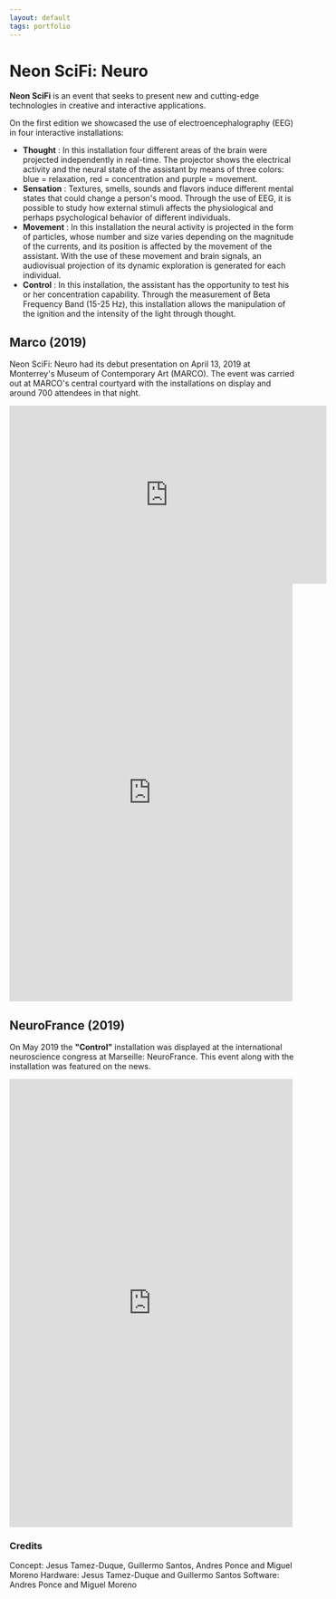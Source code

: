 ```yaml
---
layout: default
tags: portfolio
---
```

# Neon SciFi: Neuro

**Neon SciFi** is an event that seeks to present new and cutting-edge technologies in creative and interactive applications.

On the first edition we showcased the use of electroencephalography (EEG) in four interactive installations:
* **Thought** : In this installation four different areas of the brain were projected independently in real-time. The projector shows the electrical activity and the neural state of the assistant by means of three colors: blue = relaxation, red = concentration and purple = movement.
* **Sensation** : Textures, smells, sounds and flavors induce different mental states that could change a person's mood. Through the use of EEG, it is possible to study how external stimuli affects the physiological and perhaps psychological behavior of different individuals.
* **Movement** : In this installation the neural activity is projected in the form of particles, whose number and size varies depending on the magnitude of the currents, and its position is affected by the movement of the assistant. With the use of these movement and brain signals, an audiovisual projection of its dynamic exploration is generated for each individual.
* **Control** : In this installation, the assistant has the opportunity to test his or her concentration capability. Through the measurement of Beta Frequency Band (15-25 Hz), this installation allows the manipulation of the ignition and the intensity of the light through thought.

## Marco (2019)

Neon SciFi: Neuro had its debut presentation on April 13, 2019 at Monterrey's Museum of Contemporary Art (MARCO). The event was carried out at MARCO's central courtyard with the installations on display and around 700 attendees in that night.

<iframe src="https://www.facebook.com/plugins/video.php?href=https%3A%2F%2Fwww.facebook.com%2FTamezDuque%2Fvideos%2F657232598060332%2F&show_text=0&width=560" width="560" height="315" style="border:none;overflow:hidden" scrolling="no" frameborder="0" allowTransparency="true" allowFullScreen="true"></iframe>

<iframe src="https://www.facebook.com/plugins/post.php?href=https%3A%2F%2Fwww.facebook.com%2Fmedia%2Fset%2F%3Fset%3Da.1644915758986060%26type%3D3&width=500" width="500" height="738" style="border:none;overflow:hidden" scrolling="no" frameborder="0" allowTransparency="true" allow="encrypted-media"></iframe>

## NeuroFrance (2019)

On May 2019 the **"Control"** installation was displayed at the international neuroscience congress at Marseille: NeuroFrance. This event along with the installation was featured on the news.

<iframe src="https://www.facebook.com/plugins/post.php?href=https%3A%2F%2Fwww.facebook.com%2FTamezDuque%2Fposts%2F1672565782887724&width=500" width="500" height="792" style="border:none;overflow:hidden" scrolling="no" frameborder="0" allowTransparency="true" allow="encrypted-media"></iframe>

### Credits

Concept: Jesus Tamez-Duque, Guillermo Santos, Andres Ponce and Miguel Moreno
Hardware: Jesus Tamez-Duque and Guillermo Santos
Software: Andres Ponce and Miguel Moreno
